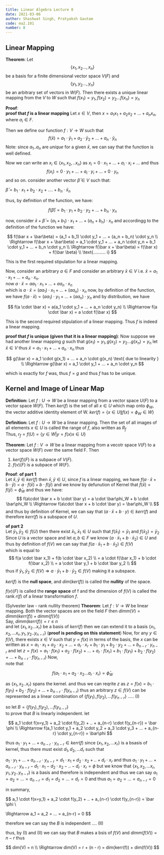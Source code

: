 ```yaml
---
title: Linear Algebra Lecture 8
date: 2021-03-06
author: Shashwat Singh, Pratyaksh Gautam
code: ma2.101
number: 8
---
```

## Linear Mapping

**Theorem**: Let $$\{ x_1, x_2 ..., x_n\}$$ be a basis for a finite dimensional vector space $V(F)$ and $$\{ y_1, y_2 ..., y_n\}$$ be an arbitrary set of vectors in $W(F)$.
Then there exists a unique linear mapping from the $V$ to $W$ such that
$f(x_1) = y_1, f(x_2) = y_2 … f(x_n) = y_n$ 

**Proof**:  
__proof that $f$ is a linear mapping__
Let $x \in V$, then $x = a_1 x_1 + a_2 x_2 + ... + a_n x_n$, where $a_i \in F$.

Then we define our function $f: V \rightarrow W$ such that
$$
f(\bar x) = a_1 \cdot \bar y_1 + a_2 \cdot \bar y_2 + ... + a_n \cdot \bar y_n
$$
Note: since $a_1 .. a_n$ are _unique_ for a given $\bar x$, we can say that the function is well defined. 

Now we can write an $x_i \in \{x_1, x_2, .. x_n\}$ as $x_i = 0 \cdot x_1 + … + a_i \cdot x_i + ...$ and thus
$$
f(x_i) = 0 \cdot y_1 + ... + a_i \cdot y_i + ... + 0 \cdot y_n
$$
and so on.
consider another vector $\bar \beta \in V$ such that:   

$\bar \beta = b_1 \cdot x_1 + b_2 \cdot x_2 + .… + b_n \cdot \bar x_n$

thus, by definition of the function, we have:

$$
f(\bar\beta) = b_1 \cdot y_1 + b_2 \cdot y_2 + ... + b_n \cdot y_n
$$

now, consider $\bar x + \bar\beta = (a_1 + b_1) \cdot x_1 + … + (a_n + b_n) \cdot x_n$ 
and accordingg to the definition of the function we have:  

$$
f(\bar x + \bar\beta) = (a_1 + b_1) \cdot y_1 + ... + (a_n + b_n) \cdot y_n \\
\Rightarrow f(\bar x + \bar\beta) = a_1 \cdot y_1 + ... + a_n \cdot y_n + b_1 \cdot y_1 + ... + b_n \cdot y_n \\
\Rightarrow f(\bar x + \bar\beta) = f(\bar x) + f(\bar \beta) \\
\text{.......... i}
$$

This is the first required stipulation for a linear mapping.

Now, consider an arbitrary $a \in F$ and consider an arbitrary $\bar x \in V$ i.e. $\bar x = a_1 \cdot x_1 + … + a_n \cdot x_n$.  
now $a \cdot \bar x = a a_1 \cdot x_1 + … + a a_n \cdot x_n$  
which is $a \cdot \bar x = (a a_1) \cdot x_1 + … + (a a_n) \cdot x_n$
now, by definition of the function, we have
$f(a \cdot \bar x) = (a a_1) \cdot y_1 + … + (a a_n) \cdot y_n$
and by distribution, we have

$$
f(a \cdot \bar x) = a(a_1 \cdot y_1 + ... + a_n \cdot y_n) \\
\Rightarrow f(a \cdot \bar x) = a \cdot f(\bar x)
$$ 

This is the second required stipulation of a linear mapping.
Thus $f$ is indeed a linear mapping. 

__proof that $f$ is unique (given that it is a linear mapping)__:
Now suppose we had another linear mapping $g$ such that $g(x_1) = y_1, g(x_2) = y_2 … g(x_n) = y_n$ 
let $\bar x \in V$ thus $\bar x = a_1 \cdot x_1 + … + a_n \cdot x_n$ thus 
 
$$
g(\bar x) = a_1 \cdot g(x_1) + ... + a_n \cdot g(x_n) \text{ due to linearity } \\
\Rightarrow g(\bar x) = a_1 \cdot y_1 + ... + a_n \cdot y_n
$$ 

which is exactly for $f$ was, thus $f=g$ and thus $f$ has to be unique.

## Kernel and Image of Linear Map
__Definition:__ Let $f:U \rightarrow W$ be a linear mapping from a vector space $U(F)$ to a vector space $W(F)$.
Then $ker(f)$ is the set of all $x \in U$ which map onto $\phi_W$, the vector additive identity element of W.
$ker(f) = \{x \in U \| f(x) = \phi_W \in W \}$

__Definition:__ Let $f: U \rightarrow W$ be a linear mapping. Then the set of all images of all elements $x \in U$ is called the range of $f$, also written as $R_f$  
Thus, $r_f = f(U) = \{y \in W | y = f(x) x \in U\}$ 

**Theorem**: Let $f: V \rightarrow W$ be a linear mapping from a vecotr space $V(F)$ to a vector space $W(F)$ over the same field F. Then
1. $ker(f)(F)$ is a subpace of $V(F)$.
2. $f(v)(F)$ is a subpace of $W(F)$.

**Proof**:
__of part 1__  
 Let $\bar x, \bar y \in ker(f)$ then $\bar x, \bar y \in U$, since $f$ is a linear mapping, we have 
 $f(a\cdot \bar x + b \cdot \bar y) = a \cdot f(\bar x) + b \cdot f(\bar y)$ and we know by defunution of Kernel that $f(\bar x) =  f(\bar y) = \bar\phi_W$ and thus we have:  
$$
f(a\cdot \bar x + b \cdot \bar y) = a \cdot \bar\phi_W + b \cdot \bar\phi_W \\
\Rightarrow f(a\cdot \bar x + b \cdot \bar y) = \bar\phi_W \\
$$
and thus by definition of Kernel, we can say that $(a \cdot \bar x + b \cdot y) \in kerr(f)$ and therefore $kerr(f)$ is a subspace of $U$.

__of part 2__  
Let $\bar y_1, \bar y_2 \in f(U)$ then there exist $\bar x_1, \bar x_1 \in U$ such that $f(\bar x_1) = \bar y_1$ and $f(\bar x_2) = \bar y_2$   
Since $U$ is a vector space and let $a, b \in F$ we know $(a \cdot \bar x_1 + b \cdot \bar x_2) \in U$ and thus by definition of $f(V)$ we can say that $f(a \cdot \bar x_1 + b \cdot \bar x_2) \in f(V)$   
which is equal to 
$$
f(a \cdot \bar x_1) + f(b \cdot \bar x_2) \\
= a \cdot f(\bar x_1) + b \cdot f(\bar x_2) \\
= a \cdot \bar y_1 + b \cdot \bar y_2 \\
$$
thus if $\bar y_1, \bar y_2 \in f(V) \Rightarrow a \cdot \bar y_1 + b \cdot \bar y_2 \in f(V)$ making it a subspace.


$ker(f)$ is the **null space**, and $dim(ker(f))$ is called the **nullity** of the space.

$f(v)(F)$ is called the **range space** of f and the dimension of $f(V)$ is called the rank $r(f)$ of a linear transformation $f$.

(Sylvester law - rank nullity theorem)
__Theorem__: Let $f: V \rightarrow W$ be linear mapping. Both the vector spaces are on the field $F$ then $dimm(V) = dimm(kerr(f)) + dimm(f(V))$  
Say, $dimm(kerr(f)) = r \leq n$   
and let $\{x_1, x_2 … x_r\}$ be a basis of $kerr(f)$ then we can extend it to a basis $\{x_1, x_2, … x_r, y_1, y_2 .. y_{n-r}\}$ (__proof is pending on this statement__)
Now, for any $y \in f(V)$, there exists $x \in V$ such that $y = f(x)$ in terms of the basis, the $x$ can be written as $x = a_1 \cdot x_1 + a_2 \cdot x_2 +  … + a_r \cdot x_r + b_1 \cdot y_1 + b_2 \cdot y_2 + … + b_{n-r} \cdot y_{n-r}$ 
and let $z = f(x) = a_1 \cdot f( x_1) + a_2 \cdot f(x_2) +  … + a_r \cdot f(x_r) + b_1 \cdot f(y_1) + b_2 \cdot f(y_2) + … + b_{n-r} \cdot f(y_{n-r})$
Now,   
note that  

$$
f(a_1\cdot x_1 + a_2\cdot x_2 ... a_r\cdot x_r) = \bar\phi_W
$$

as $\{x_1, x_2 .. x_r\}$ spans the kernel.
and thus we can reqrite $z$ as $z = f(x) =  b_1 \cdot f(y_1) + b_2 \cdot f(y_2) + … + b_{n-r} \cdot f(y_{n-r})$ thus an arbitrary $z \in f(V)$ can be represented as a linear combination of $\{f(y_1), f(y_2), … f(y_{n-r}\}$ ..… (I) 

so let $B = \{f(y_1), f(y_2), … f(y_{n-r}\}$  
to prove that $B$ is linearly independent. 
let

$$
a_1 \cdot f(x=y_1) + a_2 \cdot f(y_2) + .. + a_{n-r} \cdot f(y_{n-r}) = \bar \phi \\
\Rightarrow f(a_1 \cdot y_1 + a_2 \cdot y_2 + a_3 \cdot y_3 + ... + a_{n-r} \cdot y_{n-r}) = \bar\phi
$$

thus $a_1 \cdot y_1 + … + a_{n-r} \cdot y_{n-r} \in kerr(f)$
since $\{x_1, x_2, … x_{r} \}$ is a bsasis of kernel, thus there must exist $d_1, d_2, … d_r$ such that 

$a_1 \cdot y_1 + … + a_{n-r} \cdot y_{n-r} = d_1 \cdot x_1 + d_2 \cdot x_2 + .. + d_r \cdot x_r$
and thus 
$a_1 \cdot y_1 + … + a_{n-r} \cdot y_{n-r} -  d_1 \cdot x_1 - d_2 \cdot x_2 - .. - d_r \cdot x_r = \phi$ 
but we know that $\{x_1, x_2, … x_r, y_1, y_2 .. y_{n-r}\}$ is a basis and therefore is independent and thus we can say 
$a_1 = a_2 = … = a_{n-r} = d_1 = d_2 = … = d_r = 0$ and thus
$a_1 = a_2 = … = a_{n-r} = 0$ 

in summary, 

$$
a_1 \cdot f(x=y_1) + a_2 \cdot f(y_2) + .. + a_{n-r} \cdot f(y_{n-r}) = \bar \phi \\

\Rightarrow  a_1 = a_2 = … = a_{n-r} = 0
$$

therefore we can say the $B$ is independent .… (II)

thus, by (I) and (II) we can say that $B$ makes a bsis of $f(V)$ and $dimm(f(V)) = n - r$ 
thus

$$
dim(V) = n \\
\Rightarrow dim(V) = r + (n - r)
= dim(kerr(f)) + dim(f(V))
$$

